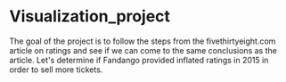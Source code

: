 # Visualization_project
The goal of the project is to follow the steps from the fivethirtyeight.com article on ratings and see if we can come to the same conclusions as the article. Let's determine if Fandango provided inflated ratings in 2015 in order to sell more tickets.

